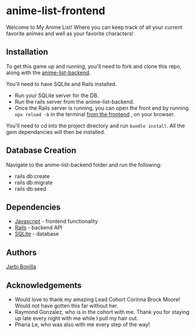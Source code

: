 # anime-list-frontend

Welcome to My Anime List! Where you can keep track of all your current favorite animes and well as your favorite characters!

## Installation

To get this game up and running, you'll need to fork and clone this repo, along with the [anime-list-backend](https://github.com/JarbiBonilla/anime-list-backend).

You'll need to have SQLite and Rails installed.
* Run your SQLite server for the DB.
* Run the rails server from the anime-list-backend.
* Once the Rails server is running, you can open the front end by running ``npx reload -b`` in the terminal [from the frontend](https://github.com/JarbiBonilla/anime-list-frontend) , on your browser.

You'll need to cd into the project directory and run ``bundle install``. All the gem dependancies will then be installed.

## Database Creation
Navigate to the anime-list-backend folder and run the following:

* rails db:create
* rails db:migrate
* rails db:seed

## Dependencies 
* [Javascript](https://www.javascript.com/) - frontend functionality
* [Rails](https://guides.rubyonrails.org/) - backend API
* [SQLite](https://www.sqlite.org/index.html) - database


 ## Authors

[Jarbi Bonilla](https://github.com/JarbiBonilla)

## Acknowledgements

* Would love to thank my amazing Lead Cohort Corinna Brock Moore! Would not have gotten this far without her.
* Raymond Gonzalez, who is in the cohort with me. Thank you for staying up late every night with me while I pull my hair out.
* Pharia Le, who was also with me every step of the way!